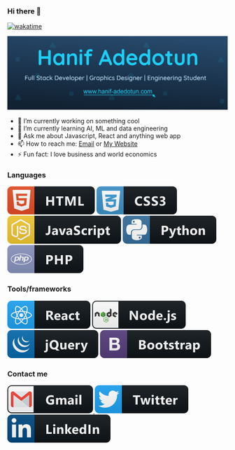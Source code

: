 ### Hi there 👋
<!-- #### I am Hanif Adedotun  -->
[![wakatime](https://wakatime.com/badge/user/94742452-cde1-48b8-815f-7eca77837463.svg)](https://wakatime.com/@94742452-cde1-48b8-815f-7eca77837463)


<p>
  <img src="https://github.com/Hanif-adedotun/Hanif-adedotun/blob/main/twitterhead%202.png?raw=true" alt='My profile header' height='60%' >
</p>

- 🔭 I’m currently working on something cool
- 🌱 I’m currently learning AI, ML and data engineering
- 💬 Ask me about Javascript, React and anything web app
- 📫 How to reach me: [Email](mailto:hanif.adedotun@gmail.com) or [My Website](https://devhanif.com)
- ⚡ Fun fact: I love business and world economics

### Languages
<p align="left">
    <img src="https://github.com/MikeCodesDotNET/ColoredBadges/blob/master/svg/dev/languages/html.svg" alt="example badge" style="vertical-align:top margin:6px 4px">
   <img src="https://github.com/MikeCodesDotNET/ColoredBadges/blob/master/svg/dev/languages/css3.svg" alt="example badge" style="vertical-align:top margin:6px 4px">
   <img src="https://github.com/MikeCodesDotNET/ColoredBadges/blob/master/svg/dev/languages/js.svg" alt="example badge" style="vertical-align:top margin:6px 4px"> 
  <img src="https://github.com/MikeCodesDotNET/ColoredBadges/blob/master/svg/dev/languages/python.svg" alt="example badge" style="vertical-align:top margin:6px 4px">
   <img src="https://github.com/MikeCodesDotNET/ColoredBadges/blob/master/svg/dev/languages/php.svg" alt="example badge" style="vertical-align:top margin:6px 4px">
 </p>
 

### Tools/frameworks
<p align="left">
    <img src="https://github.com/MikeCodesDotNET/ColoredBadges/blob/master/svg/dev/frameworks/react.svg" alt="example badge" style="vertical-align:top margin:6px 4px">
  <img src="https://github.com/MikeCodesDotNET/ColoredBadges/blob/master/svg/dev/frameworks/nodejs.svg" alt="example badge" style="vertical-align:top margin:6px 4px">
   <img src="https://github.com/MikeCodesDotNET/ColoredBadges/blob/master/svg/dev/frameworks/jquery.svg" alt="example badge" style="vertical-align:top margin:6px 4px">
    <img src="https://github.com/MikeCodesDotNET/ColoredBadges/blob/master/svg/dev/frameworks/bootstrap.svg" alt="example badge" style="vertical-align:top margin:6px 4px">
</p>

### Contact me
<p align="left">
   <a href="mailto:hanif.adedotun@gmail.com">
      <img src="https://github.com/MikeCodesDotNET/ColoredBadges/blob/master/svg/social/gmail.svg" alt="example badge" style="vertical-align:top margin:6px 4px">
  </a>
  
   <a href="www.twitter.com/devhanif">
      <img src="https://github.com/MikeCodesDotNET/ColoredBadges/blob/master/svg/social/twitter.svg" alt="example badge" style="vertical-align:top margin:6px 4px">
  </a>
  
  <a href="www.linkedin.com/hanif-adedotun">
      <img src="https://github.com/MikeCodesDotNET/ColoredBadges/blob/master/svg/social/linkedin.svg" alt="example badge" style="vertical-align:top margin:6px 4px">
  </a>
 
</p>





<!--
**Hanif-adedotun/Hanif-adedotun** is a ✨ _special_ ✨ repository because its `README.md` (this file) appears on your GitHub profile.

Here are some ideas to get you started:

- 🔭 I’m currently working on ...
- 🌱 I’m currently learning ...
- 👯 I’m looking to collaborate on ...
- 🤔 I’m looking for help with ...
- 💬 Ask me about ...
- 📫 How to reach me: ...
- 😄 Pronouns: ...
- ⚡ Fun fact: ...
-->
